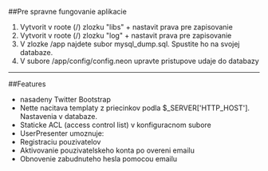 ##Pre spravne fungovanie aplikacie
1. Vytvorit v roote (/) zlozku "libs" + nastavit prava pre zapisovanie
2. Vytvorit v roote (/) zlozku "log" + nastavit prava pre zapisovanie
3. V zlozke /app najdete subor mysql_dump.sql. Spustite ho na svojej databaze.
4. V subore /app/config/config.neon upravte pristupove udaje do databazy

***
##Features
- nasadeny Twitter Bootstrap
- Nette nacitava templaty z priecinkov podla $_SERVER['HTTP_HOST']. Nastavenia v databaze.
- Staticke ACL (access control list) v konfiguracnom subore
- UserPresenter umoznuje:
 - Registraciu pouzivatelov
 - Aktivovanie pouzivatelskeho konta po overeni emailu
 - Obnovenie zabudnuteho hesla pomocou emailu